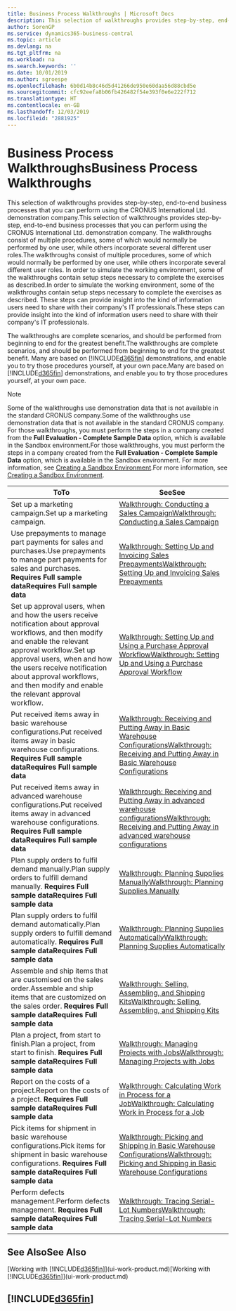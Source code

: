 ```yaml
---
title: Business Process Walkthroughs | Microsoft Docs
description: This selection of walkthroughs provides step-by-step, end-to-end business processes that you can perform using the CRONUS International Ltd. demonstration company. The walkthroughs consist of multiple procedures, some of which would normally be performed by one user, while others incorporate several different user roles. In order to simulate the working environment, some of the walkthroughs contain setup steps necessary to complete the exercises as described. These steps can provide insight into the kind of information users need to share with their company's IT professionals.
author: SorenGP
ms.service: dynamics365-business-central
ms.topic: article
ms.devlang: na
ms.tgt_pltfrm: na
ms.workload: na
ms.search.keywords: ''
ms.date: 10/01/2019
ms.author: sgroespe
ms.openlocfilehash: 6b0d14b8c46d5d41266de950e60daa56d88cbd5e
ms.sourcegitcommit: cfc92eefa8b06fb426482f54e393f0e6e222f712
ms.translationtype: HT
ms.contentlocale: en-GB
ms.lasthandoff: 12/03/2019
ms.locfileid: "2881925"
---
```

# <a name="business-process-walkthroughs"></a><span data-ttu-id="5b96b-106">Business Process Walkthroughs</span><span class="sxs-lookup"><span data-stu-id="5b96b-106">Business Process Walkthroughs</span></span>
<span data-ttu-id="5b96b-107">This selection of walkthroughs provides step-by-step, end-to-end business processes that you can perform using the CRONUS International Ltd. demonstration company.</span><span class="sxs-lookup"><span data-stu-id="5b96b-107">This selection of walkthroughs provides step-by-step, end-to-end business processes that you can perform using the CRONUS International Ltd. demonstration company.</span></span> <span data-ttu-id="5b96b-108">The walkthroughs consist of multiple procedures, some of which would normally be performed by one user, while others incorporate several different user roles.</span><span class="sxs-lookup"><span data-stu-id="5b96b-108">The walkthroughs consist of multiple procedures, some of which would normally be performed by one user, while others incorporate several different user roles.</span></span> <span data-ttu-id="5b96b-109">In order to simulate the working environment, some of the walkthroughs contain setup steps necessary to complete the exercises as described.</span><span class="sxs-lookup"><span data-stu-id="5b96b-109">In order to simulate the working environment, some of the walkthroughs contain setup steps necessary to complete the exercises as described.</span></span> <span data-ttu-id="5b96b-110">These steps can provide insight into the kind of information users need to share with their company's IT professionals.</span><span class="sxs-lookup"><span data-stu-id="5b96b-110">These steps can provide insight into the kind of information users need to share with their company's IT professionals.</span></span>  

 <span data-ttu-id="5b96b-111">The walkthroughs are complete scenarios, and should be performed from beginning to end for the greatest benefit.</span><span class="sxs-lookup"><span data-stu-id="5b96b-111">The walkthroughs are complete scenarios, and should be performed from beginning to end for the greatest benefit.</span></span> <span data-ttu-id="5b96b-112">Many are based on [!INCLUDE[d365fin](includes/d365fin_md.md)] demonstrations, and enable you to try those procedures yourself, at your own pace.</span><span class="sxs-lookup"><span data-stu-id="5b96b-112">Many are based on [!INCLUDE[d365fin](includes/d365fin_md.md)] demonstrations, and enable you to try those procedures yourself, at your own pace.</span></span>  

> [!NOTE]
> <span data-ttu-id="5b96b-113">Some of the walkthroughs use demonstration data that is not available in the standard CRONUS company.</span><span class="sxs-lookup"><span data-stu-id="5b96b-113">Some of the walkthroughs use demonstration data that is not available in the standard CRONUS company.</span></span> <span data-ttu-id="5b96b-114">For those walkthroughs, you must perform the steps in a company created from the **Full Evaluation - Complete Sample Data** option, which is available in the Sandbox environment.</span><span class="sxs-lookup"><span data-stu-id="5b96b-114">For those walkthroughs, you must perform the steps in a company created from the **Full Evaluation - Complete Sample Data** option, which is available in the Sandbox environment.</span></span> <span data-ttu-id="5b96b-115">For more information, see [Creating a Sandbox Environment](across-how-create-sandbox-environment.md).</span><span class="sxs-lookup"><span data-stu-id="5b96b-115">For more information, see [Creating a Sandbox Environment](across-how-create-sandbox-environment.md).</span></span>

|<span data-ttu-id="5b96b-116">To</span><span class="sxs-lookup"><span data-stu-id="5b96b-116">To</span></span>|<span data-ttu-id="5b96b-117">See</span><span class="sxs-lookup"><span data-stu-id="5b96b-117">See</span></span>|  
|--------|---------|  
|<span data-ttu-id="5b96b-118">Set up a marketing campaign.</span><span class="sxs-lookup"><span data-stu-id="5b96b-118">Set up a marketing campaign.</span></span>|[<span data-ttu-id="5b96b-119">Walkthrough: Conducting a Sales Campaign</span><span class="sxs-lookup"><span data-stu-id="5b96b-119">Walkthrough: Conducting a Sales Campaign</span></span>](walkthrough-conducting-a-sales-campaign.md)|  
|<span data-ttu-id="5b96b-120">Use prepayments to manage part payments for sales and purchases.</span><span class="sxs-lookup"><span data-stu-id="5b96b-120">Use prepayments to manage part payments for sales and purchases.</span></span> <span data-ttu-id="5b96b-121">**Requires Full sample data**</span><span class="sxs-lookup"><span data-stu-id="5b96b-121">**Requires Full sample data**</span></span> |[<span data-ttu-id="5b96b-122">Walkthrough: Setting Up and Invoicing Sales Prepayments</span><span class="sxs-lookup"><span data-stu-id="5b96b-122">Walkthrough: Setting Up and Invoicing Sales Prepayments</span></span>](walkthrough-setting-up-and-invoicing-sales-prepayments.md)|  
|<span data-ttu-id="5b96b-123">Set up approval users, when and how the users receive notification about approval workflows, and then modify and enable the relevant approval workflow.</span><span class="sxs-lookup"><span data-stu-id="5b96b-123">Set up approval users, when and how the users receive notification about approval workflows, and then modify and enable the relevant approval workflow.</span></span>|[<span data-ttu-id="5b96b-124">Walkthrough: Setting Up and Using a Purchase Approval Workflow</span><span class="sxs-lookup"><span data-stu-id="5b96b-124">Walkthrough: Setting Up and Using a Purchase Approval Workflow</span></span>](walkthrough-setting-up-and-using-a-purchase-approval-workflow.md)|  
|<span data-ttu-id="5b96b-125">Put received items away in basic warehouse configurations.</span><span class="sxs-lookup"><span data-stu-id="5b96b-125">Put received items away in basic warehouse configurations.</span></span> <span data-ttu-id="5b96b-126">**Requires Full sample data**</span><span class="sxs-lookup"><span data-stu-id="5b96b-126">**Requires Full sample data**</span></span>|[<span data-ttu-id="5b96b-127">Walkthrough: Receiving and Putting Away in Basic Warehouse Configurations</span><span class="sxs-lookup"><span data-stu-id="5b96b-127">Walkthrough: Receiving and Putting Away in Basic Warehouse Configurations</span></span>](walkthrough-receiving-and-putting-away-in-basic-warehousing.md)|  
|<span data-ttu-id="5b96b-128">Put received items away in advanced warehouse configurations.</span><span class="sxs-lookup"><span data-stu-id="5b96b-128">Put received items away in advanced warehouse configurations.</span></span> <span data-ttu-id="5b96b-129">**Requires Full sample data**</span><span class="sxs-lookup"><span data-stu-id="5b96b-129">**Requires Full sample data**</span></span>|[<span data-ttu-id="5b96b-130">Walkthrough: Receiving and Putting Away in advanced warehouse configurations</span><span class="sxs-lookup"><span data-stu-id="5b96b-130">Walkthrough: Receiving and Putting Away in advanced warehouse configurations</span></span>](walkthrough-receiving-and-putting-away-in-advanced-warehousing.md)|  
|<span data-ttu-id="5b96b-131">Plan supply orders to fulfil demand manually.</span><span class="sxs-lookup"><span data-stu-id="5b96b-131">Plan supply orders to fulfill demand manually.</span></span> <span data-ttu-id="5b96b-132">**Requires Full sample data**</span><span class="sxs-lookup"><span data-stu-id="5b96b-132">**Requires Full sample data**</span></span>|[<span data-ttu-id="5b96b-133">Walkthrough: Planning Supplies Manually</span><span class="sxs-lookup"><span data-stu-id="5b96b-133">Walkthrough: Planning Supplies Manually</span></span>](walkthrough-planning-supplies-manually.md)|  
|<span data-ttu-id="5b96b-134">Plan supply orders to fulfil demand automatically.</span><span class="sxs-lookup"><span data-stu-id="5b96b-134">Plan supply orders to fulfill demand automatically.</span></span> <span data-ttu-id="5b96b-135">**Requires Full sample data**</span><span class="sxs-lookup"><span data-stu-id="5b96b-135">**Requires Full sample data**</span></span>|[<span data-ttu-id="5b96b-136">Walkthrough: Planning Supplies Automatically</span><span class="sxs-lookup"><span data-stu-id="5b96b-136">Walkthrough: Planning Supplies Automatically</span></span>](walkthrough-planning-supplies-automatically.md)|  
|<span data-ttu-id="5b96b-137">Assemble and ship items that are customised on the sales order.</span><span class="sxs-lookup"><span data-stu-id="5b96b-137">Assemble and ship items that are customized on the sales order.</span></span> <span data-ttu-id="5b96b-138">**Requires Full sample data**</span><span class="sxs-lookup"><span data-stu-id="5b96b-138">**Requires Full sample data**</span></span>|[<span data-ttu-id="5b96b-139">Walkthrough: Selling, Assembling, and Shipping Kits</span><span class="sxs-lookup"><span data-stu-id="5b96b-139">Walkthrough: Selling, Assembling, and Shipping Kits</span></span>](walkthrough-selling-assembling-and-shipping-kits.md)|  
|<span data-ttu-id="5b96b-140">Plan a project, from start to finish.</span><span class="sxs-lookup"><span data-stu-id="5b96b-140">Plan a project, from start to finish.</span></span> <span data-ttu-id="5b96b-141">**Requires Full sample data**</span><span class="sxs-lookup"><span data-stu-id="5b96b-141">**Requires Full sample data**</span></span>|[<span data-ttu-id="5b96b-142">Walkthrough: Managing Projects with Jobs</span><span class="sxs-lookup"><span data-stu-id="5b96b-142">Walkthrough: Managing Projects with Jobs</span></span>](walkthrough-managing-projects-with-jobs.md)|  
|<span data-ttu-id="5b96b-143">Report on the costs of a project.</span><span class="sxs-lookup"><span data-stu-id="5b96b-143">Report on the costs of a project.</span></span> <span data-ttu-id="5b96b-144">**Requires Full sample data**</span><span class="sxs-lookup"><span data-stu-id="5b96b-144">**Requires Full sample data**</span></span>|[<span data-ttu-id="5b96b-145">Walkthrough: Calculating Work in Process for a Job</span><span class="sxs-lookup"><span data-stu-id="5b96b-145">Walkthrough: Calculating Work in Process for a Job</span></span>](walkthrough-calculating-work-in-process-for-a-job.md)|  
|<span data-ttu-id="5b96b-146">Pick items for shipment in basic warehouse configurations.</span><span class="sxs-lookup"><span data-stu-id="5b96b-146">Pick items for shipment in basic warehouse configurations.</span></span> <span data-ttu-id="5b96b-147">**Requires Full sample data**</span><span class="sxs-lookup"><span data-stu-id="5b96b-147">**Requires Full sample data**</span></span>|[<span data-ttu-id="5b96b-148">Walkthrough: Picking and Shipping in Basic Warehouse Configurations</span><span class="sxs-lookup"><span data-stu-id="5b96b-148">Walkthrough: Picking and Shipping in Basic Warehouse Configurations</span></span>](walkthrough-picking-and-shipping-in-basic-warehousing.md)|  
|<span data-ttu-id="5b96b-149">Perform defects management.</span><span class="sxs-lookup"><span data-stu-id="5b96b-149">Perform defects management.</span></span> <span data-ttu-id="5b96b-150">**Requires Full sample data**</span><span class="sxs-lookup"><span data-stu-id="5b96b-150">**Requires Full sample data**</span></span>|[<span data-ttu-id="5b96b-151">Walkthrough: Tracing Serial-Lot Numbers</span><span class="sxs-lookup"><span data-stu-id="5b96b-151">Walkthrough: Tracing Serial-Lot Numbers</span></span>](walkthrough-tracing-serial-lot-numbers.md)|  

## <a name="see-also"></a><span data-ttu-id="5b96b-152">See Also</span><span class="sxs-lookup"><span data-stu-id="5b96b-152">See Also</span></span>
<span data-ttu-id="5b96b-153">[Working with [!INCLUDE[d365fin](includes/d365fin_md.md)]](ui-work-product.md)</span><span class="sxs-lookup"><span data-stu-id="5b96b-153">[Working with [!INCLUDE[d365fin](includes/d365fin_md.md)]](ui-work-product.md)</span></span>  

## [!INCLUDE[d365fin](includes/free_trial_md.md)]  
